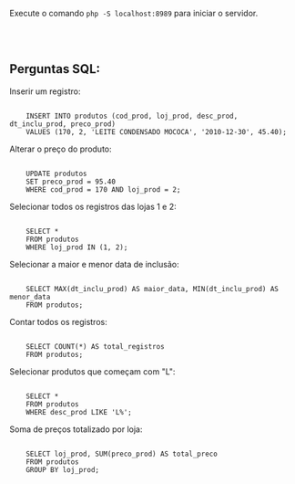 Execute o comando <code>php -S localhost:8989</code> para iniciar o servidor.

<br>
<br>

<h2>Perguntas SQL:</h2>
<p>Inserir um registro:</p>
<code>
    INSERT INTO produtos (cod_prod, loj_prod, desc_prod, dt_inclu_prod, preco_prod)
    VALUES (170, 2, 'LEITE CONDENSADO MOCOCA', '2010-12-30', 45.40);
</code>

<p>Alterar o preço do produto:</p>

<code>
    UPDATE produtos
    SET preco_prod = 95.40
    WHERE cod_prod = 170 AND loj_prod = 2;
</code>

<p>Selecionar todos os registros das lojas 1 e 2:</p>
<code>
    SELECT *
    FROM produtos
    WHERE loj_prod IN (1, 2);
</code>

<p>Selecionar a maior e menor data de inclusão:</p>
<code>
    SELECT MAX(dt_inclu_prod) AS maior_data, MIN(dt_inclu_prod) AS menor_data
    FROM produtos;
</code>

<p>Contar todos os registros:</p>
<code>
    SELECT COUNT(*) AS total_registros
    FROM produtos;
</code>


<p>Selecionar produtos que começam com "L":</p>

<code>
    SELECT *
    FROM produtos
    WHERE desc_prod LIKE 'L%';
</code>

<p>Soma de preços totalizado por loja:</p>

<code>
    SELECT loj_prod, SUM(preco_prod) AS total_preco
    FROM produtos
    GROUP BY loj_prod;
</code>